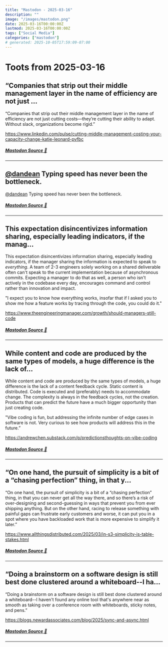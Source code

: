 ```yaml
---
title: "Mastodon - 2025-03-16"
description: ""
image: "/images/mastodon.png"
date: 2025-03-16T00:00:00Z
lastmod: 2025-03-16T00:00:00Z
tags: ["Social Media"]
categories: ["mastodon"]
# generated: 2025-10-05T17:59:09-07:00
---
```


# Toots from 2025-03-16

## “Companies that strip out their middle management layer in the name of efficiency are not just ...

“Companies that strip out their middle management layer in the name of efficiency are not just cutting costs—they’re cutting their ability to adapt. Without slack, organizations become rigid.”

<https://www.linkedin.com/pulse/cutting-middle-management-costing-your-capacity-change-katie-leonard-pvfbc>

##### [Mastodon Source 🐘](https://hachyderm.io/@mweagle/114174271537321228)

---

## [@dandean](https://indieweb.social/@dandean) Typing speed has never been the bottleneck.

[@dandean](https://indieweb.social/@dandean) Typing speed has never been the bottleneck.

##### [Mastodon Source 🐘](https://hachyderm.io/@mweagle/114174040945640489)

---

## This expectation disincentivizes information sharing, especially leading indicators, if the manag...

This expectation disincentivizes information sharing, especially leading indicators, if the manager sharing the information is expected to speak to *everything*. A team of 2-3 engineers solely working on a shared deliverable often can't speak to the current implementation because of asynchronous commits. Expecting a manager to do that as well, a person who isn't actively in the codebase every day, encourages command and control rather than innovation and impact.

"I expect you to know how everything works, insofar that if I asked you to show me how a feature works by tracing through the code, you could do it."

<https://www.theengineeringmanager.com/growth/should-managers-still-code>

##### [Mastodon Source 🐘](https://hachyderm.io/@mweagle/114174023430556213)

---

## While content and code are produced by the same types of models, a huge difference is the lack of...

While content and code are produced by the same types of models, a huge difference is the lack of a content feedback cycle. Static content is distributed. Code is executed and (preferably) needs to accommodate change. The complexity is always in the feedback cycles, not the creation. Products that can predict the future have a much bigger opportunity than just creating code.

"Vibe coding is fun, but addressing the infinite number of edge cases in software is not. Very curious to see how products will address this in the future.”

<https://andrewchen.substack.com/p/predictionsthoughts-on-vibe-coding>

##### [Mastodon Source 🐘](https://hachyderm.io/@mweagle/114173970722781806)

---

## “On one hand, the pursuit of simplicity is a bit of a “chasing perfection” thing, in that y...

“On one hand, the pursuit of simplicity is a bit of a “chasing perfection” thing, in that you can never get all the way there, and so there’s a risk of over-designing and second-guessing in ways that prevent you from ever shipping anything. But on the other hand, racing to release something with painful gaps can frustrate early customers and worse, it can put you in a spot where you have backloaded work that is more expensive to simplify it later.”

<https://www.allthingsdistributed.com/2025/03/in-s3-simplicity-is-table-stakes.html>

##### [Mastodon Source 🐘](https://hachyderm.io/@mweagle/114172663838710832)

---

## “Doing a brainstorm on a software design is still best done clustered around a whiteboard--I ha...

“Doing a brainstorm on a software design is still best done clustered around a whiteboard--I haven't found any online tool that's anywhere near as smooth as taking over a conference room with whiteboards, sticky notes, and pens.”

<https://blogs.newardassociates.com/blog/2025/sync-and-async.html>

##### [Mastodon Source 🐘](https://hachyderm.io/@mweagle/114172502144888434)

---

